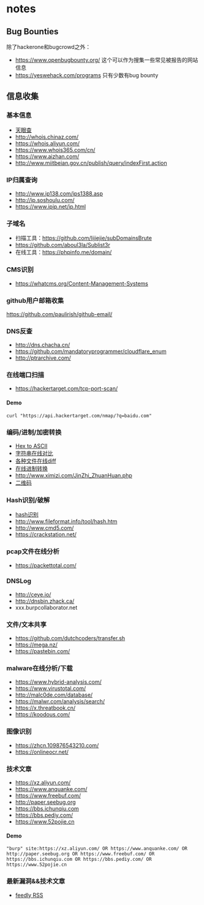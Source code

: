 # notes

## Bug Bounties
除了hackerone和bugcrowd之外：

- https://www.openbugbounty.org/  这个可以作为搜集一些常见被报告的网站信息
- https://yeswehack.com/programs  只有少数有bug bounty

## 信息收集

### 基本信息
- [天眼查](https://www.tianyancha.com/)
- http://whois.chinaz.com/
- https://whois.aliyun.com/
- https://www.whois365.com/cn/
- https://www.aizhan.com/
- http://www.miitbeian.gov.cn/publish/query/indexFirst.action

### IP归属查询
- http://www.ip138.com/ips1388.asp
- http://ip.soshoulu.com/
- https://www.ipip.net/ip.html

### 子域名

- 扫描工具：https://github.com/lijiejie/subDomainsBrute
- https://github.com/aboul3la/Sublist3r
- 在线工具：https://phpinfo.me/domain/

### CMS识别
- https://whatcms.org/Content-Management-Systems

### github用户邮箱收集
https://github.com/paulirish/github-email/

### DNS反查
- http://dns.chacha.cn/
- https://github.com/mandatoryprogrammer/cloudflare_enum
- http://ptrarchive.com/

### 在线端口扫描
- https://hackertarget.com/tcp-port-scan/
#### Demo
```
curl "https://api.hackertarget.com/nmap/?q=baidu.com"
```

### 编码/进制/加密转换
- [Hex to ASCII](https://www.rapidtables.com/convert/number/hex-to-ascii.html)
- [字符串在线对比](https://text-compare.com/)
- [各种文件在线diff](https://www.diffnow.com/)
- [在线进制转换](http://tool.oschina.net/hexconvert)
- http://www.ximizi.com/JinZhi_ZhuanHuan.php
- [二维码](http://jiema.wwei.cn/)

### Hash识别/破解
- [hash识别](https://www.onlinehashcrack.com/hash-identification.php)
- http://www.fileformat.info/tool/hash.htm
- http://www.cmd5.com/
- https://crackstation.net/


### pcap文件在线分析
- https://packettotal.com/

### DNSLog
- http://ceye.io/
- http://dnsbin.zhack.ca/
- xxx.burpcollaborator.net

### 文件/文本共享
- https://github.com/dutchcoders/transfer.sh
- https://mega.nz/
- https://pastebin.com/

### malware在线分析/下载
- https://www.hybrid-analysis.com/
- https://www.virustotal.com/
- http://malc0de.com/database/
- https://malwr.com/analysis/search/
- https://x.threatbook.cn/
- https://koodous.com/

### 图像识别
- https://zhcn.109876543210.com/
- https://onlineocr.net/


### 技术文章
- https://xz.aliyun.com/
- https://www.anquanke.com/
- https://www.freebuf.com/
- http://paper.seebug.org
- https://bbs.ichunqiu.com
- https://bbs.pediy.com/
- https://www.52pojie.cn

#### Demo
```
"burp" site:https://xz.aliyun.com/ OR https://www.anquanke.com/ OR http://paper.seebug.org OR https://www.freebuf.com/ OR https://bbs.ichunqiu.com OR https://bbs.pediy.com/ OR https://www.52pojie.cn
```

### 最新漏洞&&技术文章
- [feedly RSS](feedly-6f97a3f2-4440-4635-8994-74cb0baef02b-2019-04-01.opml)
